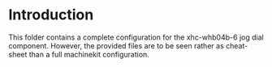 # Introduction

This folder contains a complete configuration for the xhc-whb04b-6 jog dial component.
However, the provided files are to be seen rather as cheat-sheet than a full machinekit configuration.
